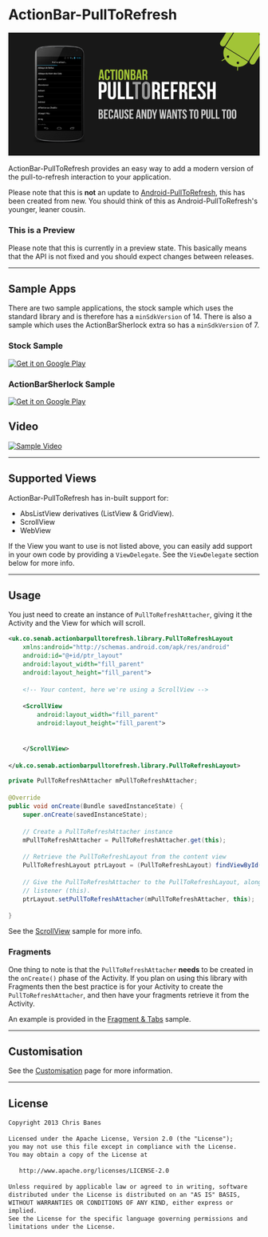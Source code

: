 # ActionBar-PullToRefresh

![ActionBar-PullToRefresh](https://github.com/chrisbanes/ActionBar-PullToRefresh/raw/master/header.png)

ActionBar-PullToRefresh provides an easy way to add a modern version of the pull-to-refresh interaction to your application.

Please note that this is __not__ an update to [Android-PullToRefresh](https://github.com/chrisbanes/Android-PullToRefresh), this has been created from new. You should think of this as Android-PullToRefresh's younger, leaner cousin.

### This is a Preview
Please note that this is currently in a preview state. This basically means that the API is not fixed and you should expect changes between releases.

---

## Sample Apps

There are two sample applications, the stock sample which uses the standard library and is therefore has a `minSdkVersion` of 14. There is also a sample which uses the ActionBarSherlock extra so has a `minSdkVersion` of 7.

### Stock Sample
[![Get it on Google Play](http://www.android.com/images/brand/get_it_on_play_logo_small.png)](http://play.google.com/store/apps/details?id=uk.co.senab.actionbarpulltorefresh.samples.stock)

### ActionBarSherlock Sample
[![Get it on Google Play](http://www.android.com/images/brand/get_it_on_play_logo_small.png)](http://play.google.com/store/apps/details?id=uk.co.senab.actionbarpulltorefresh.samples.actionbarsherlock)

## Video

[![Sample Video](http://img.youtube.com/vi/YOYtPF-4RPg/0.jpg)](https://www.youtube.com/watch?v=YOYtPF-4RPg)

---

## Supported Views

ActionBar-PullToRefresh has in-built support for:

 * AbsListView derivatives (ListView & GridView).
 * ScrollView
 * WebView

If the View you want to use is not listed above, you can easily add support in your own code by providing a `ViewDelegate`. See the `ViewDelegate` section below for more info.

---

## Usage
You just need to create an instance of `PullToRefreshAttacher`, giving it the Activity and the View for which will scroll.

```xml
<uk.co.senab.actionbarpulltorefresh.library.PullToRefreshLayout
    xmlns:android="http://schemas.android.com/apk/res/android"
    android:id="@+id/ptr_layout"
    android:layout_width="fill_parent"
    android:layout_height="fill_parent">
    
    <!-- Your content, here we're using a ScrollView -->

    <ScrollView
        android:layout_width="fill_parent"
        android:layout_height="fill_parent">
        
            
    </ScrollView>

</uk.co.senab.actionbarpulltorefresh.library.PullToRefreshLayout>
```

``` java
private PullToRefreshAttacher mPullToRefreshAttacher;

@Override
public void onCreate(Bundle savedInstanceState) {
    super.onCreate(savedInstanceState);
        
    // Create a PullToRefreshAttacher instance
    mPullToRefreshAttacher = PullToRefreshAttacher.get(this);

    // Retrieve the PullToRefreshLayout from the content view
    PullToRefreshLayout ptrLayout = (PullToRefreshLayout) findViewById(R.id.ptr_layout);

    // Give the PullToRefreshAttacher to the PullToRefreshLayout, along with the refresh
    // listener (this).
    ptrLayout.setPullToRefreshAttacher(mPullToRefreshAttacher, this);
    
}
```
See the [ScrollView](samples/stock/src/uk/co/senab/actionbarpulltorefresh/samples/stock/ScrollViewActivity.java) sample for more info.

### Fragments

One thing to note is that the `PullToRefreshAttacher` **needs** to be created in the `onCreate()` phase of the Activity. If you plan on using this library with Fragments then the best practice is for your Activity to create the `PullToRefreshAttacher`, and then have your fragments retrieve it from the Activity.

An example is provided in the [Fragment & Tabs](samples/stock/src/uk/co/senab/actionbarpulltorefresh/samples/stock/FragmentTabsActivity.java) sample.

---

## Customisation

See the [Customisation](Customisation.md) page for more information.
    
---

## License

    Copyright 2013 Chris Banes

    Licensed under the Apache License, Version 2.0 (the "License");
    you may not use this file except in compliance with the License.
    You may obtain a copy of the License at

       http://www.apache.org/licenses/LICENSE-2.0

    Unless required by applicable law or agreed to in writing, software
    distributed under the License is distributed on an "AS IS" BASIS,
    WITHOUT WARRANTIES OR CONDITIONS OF ANY KIND, either express or implied.
    See the License for the specific language governing permissions and
    limitations under the License.
